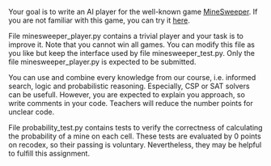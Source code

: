 Your goal is to write an AI player for the well-known game [MineSweeper](https://en.wikipedia.org/wiki/Minesweeper_(video_game)). If you are not familiar with this game, you can try it [here](https://minesweeperonline.com/).

File minesweeper_player.py contains a trivial player and your task is to improve it. Note that you cannot win all games. You can modify this file as you like but keep the interface used by file minesweeper_test.py. Only the file minesweeper_player.py is expected to be submitted.

You can use and combine every knowledge from our course, i.e. informed search, logic and probabilistic reasoning. Especially, CSP or SAT solvers can be usefull. However, you are expected to explain you approach, so write comments in your code. Teachers will reduce the number points for unclear code.

File probability_test.py contains tests to verify the correctness of calculating the probability of a mine on each cell. These tests are evaluated by 0 points on recodex, so their passing is voluntary. Nevertheless, they may be helpful to fulfill this assignment.
